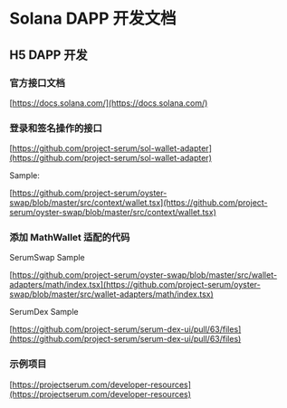 # Solana DAPP 开发文档

## H5 DAPP 开发

### 官方接口文档

[https://docs.solana.com/](https://docs.solana.com/)

### 登录和签名操作的接口

[https://github.com/project-serum/sol-wallet-adapter](https://github.com/project-serum/sol-wallet-adapter)

Sample:

[https://github.com/project-serum/oyster-swap/blob/master/src/context/wallet.tsx](https://github.com/project-serum/oyster-swap/blob/master/src/context/wallet.tsx)

### 添加 MathWallet 适配的代码

SerumSwap Sample

[https://github.com/project-serum/oyster-swap/blob/master/src/wallet-adapters/math/index.tsx](https://github.com/project-serum/oyster-swap/blob/master/src/wallet-adapters/math/index.tsx)

SerumDex Sample

[https://github.com/project-serum/serum-dex-ui/pull/63/files](https://github.com/project-serum/serum-dex-ui/pull/63/files)

### 示例项目

[https://projectserum.com/developer-resources](https://projectserum.com/developer-resources)
